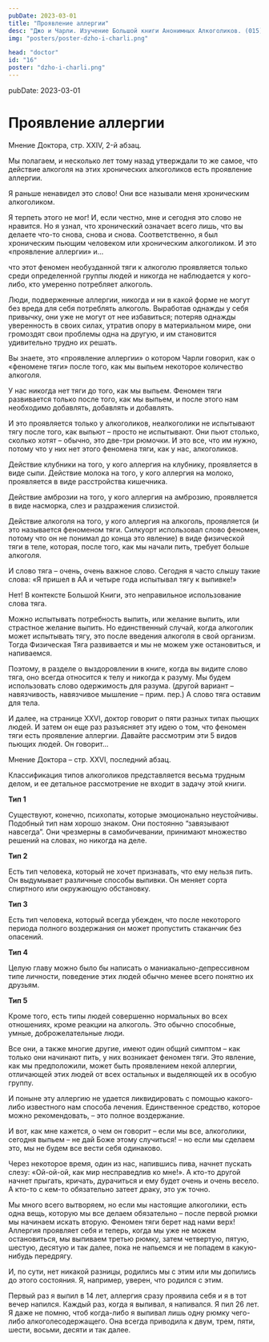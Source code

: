 ```yaml
---
pubDate: 2023-03-01
title: "Проявление аллергии"
desc: "Джо и Чарли. Изучение Большой книги Анонимных Алкоголиков. (015)"
img: "posters/poster-dzho-i-charli.png"

head: "doctor"
id: "16"
poster: "dzho-i-charli.png"
---
```


pubDate: 2023-03-01

# Проявление аллергии

Мнение Доктора, стр. XXIV, 2-й абзац.

Мы полагаем, и несколько лет тому назад утверждали то же самое, что действие алкоголя на этих хронических алкоголиков есть проявление аллергии.

Я раньше ненавидел это слово! Они все называли меня хроническим алкоголиком.

Я терпеть этого не мог! И, если честно, мне и сегодня это слово не нравится. Но я узнал, что хронический означает всего лишь, что вы делаете что-то снова, снова и снова. Соответственно, я был хроническим пьющим человеком или хроническим алкоголиком. И это «проявление аллергии» и…

что этот феномен необузданной тяги к алкоголю проявляется только среди определенной группы людей и никогда не наблюдается у кого-либо, кто умеренно потребляет алкоголь.

Люди, подверженные аллергии, никогда и ни в какой форме не могут без вреда для себя потреблять алкоголь. Выработав однажды у себя привычку, они уже не могут от нее избавиться; потеряв однажды уверенность в своих силах, утратив опору в материальном мире, они громоздят свои проблемы одна на другую, и им становится удивительно трудно их решать.

Вы знаете, это «проявление аллергии» о котором Чарли говорил, как о «феномене тяги» после того, как мы выпьем некоторое количество алкоголя.

У нас никогда нет тяги до того, как мы выпьем. Феномен тяги развивается только после того, как мы выпьем, и после этого нам необходимо добавлять, добавлять и добавлять.

И это проявляется только у алкоголиков, неалкоголики не испытывают тягу после того, как выпьют – просто не испытывают. Они пьют столько, сколько хотят – обычно, это две-три рюмочки. И это все, что им нужно, потому что у них нет этого феномена тяги, как у нас, алкоголиков.

Действие клубники на того, у кого аллергия на клубнику, проявляется в виде сыпи. Действие молока на того, у кого аллергия на молоко, проявляется в виде расстройства кишечника.

Действие амброзии на того, у кого аллергия на амброзию, проявляется в виде насморка, слез и раздражения слизистой.

Действие алкоголя на того, у кого аллергия на алкоголь, проявляется (и это называется феноменом тяги. Силкуорт использовал слово феномен, потому что он не понимал до конца это явление) в виде физической тяги в теле, которая, после того, как мы начали пить, требует больше алкоголя.

И слово тяга – очень, очень важное слово. Сегодня я часто слышу такие слова: «Я пришел в АА и четыре года испытывал тягу к выпивке!»

Нет! В контексте Большой Книги, это неправильное использование слова тяга.

Можно испытывать потребность выпить, или желание выпить, или страстное желание выпить. Но единственный случай, когда алкоголик может испытывать тягу, это после введения алкоголя в свой организм. Тогда Физическая Тяга развивается и мы не можем уже остановиться, и напиваемся.

Поэтому, в разделе о выздоровлении в книге, когда вы видите слово тяга, оно всегда относится к телу и никогда к разуму. Мы будем использовать слово одержимость для разума. (другой вариант – навязчивость, навязчивое мышление – прим. пер.) А слово тяга оставим для тела.

И далее, на странице XXVI, доктор говорит о пяти разных типах пьющих людей. И затем он еще раз разъясняет эту идею о том, что феномен тяги есть проявление аллергии. Давайте рассмотрим эти 5 видов пьющих людей. Он говорит…

Мнение Доктора – стр. XXVI, последний абзац.

Классификация типов алкоголиков представляется весьма трудным делом, и ее детальное рассмотрение не входит в задачу этой книги.

**Тип 1**

Существуют, конечно, психопаты, которые эмоционально неустойчивы. Подобный тип нам хорошо знаком. Они постоянно “завязывают навсегда”. Они чрезмерны в самобичевании, принимают множество решений на словах, но никогда на деле.

**Тип 2**

Есть тип человека, который не хочет признавать, что ему нельзя пить. Он выдумывает различные способы выпивки. Он меняет сорта спиртного или окружающую обстановку.

**Тип 3**

Есть тип человека, который всегда убежден, что после некоторого периода полного воздержания он может пропустить стаканчик без опасений.

**Тип 4**

Целую главу можно было бы написать о маниакально-депрессивном типе личности, поведение этих людей обычно менее всего понятно их друзьям.

**Тип 5**

Кроме того, есть типы людей совершенно нормальных во всех отношениях, кроме реакции на алкоголь. Это обычно способные, умные, доброжелательные люди.

Все они, а также многие другие, имеют один общий симптом – как только они начинают пить, у них возникает феномен тяги. Это явление, как мы предположили, может быть проявлением некой аллергии, отличающей этих людей от всех остальных и выделяющей их в особую группу.

И поныне эту аллергию не удается ликвидировать с помощью какого-либо известного нам способа лечения. Единственное средство, которое можно рекомендовать, – это полное воздержание.

И вот, как мне кажется, о чем он говорит – если мы все, алкоголики, сегодня выпьем – не дай Боже этому случиться! – но если мы сделаем это, мы не будем все вести себя одинаково.

Через некоторое время, один из нас, напившись пива, начнет пускать слезу: «Ой-ой-ой, как мир несправедлив ко мне!». А кто-то другой начнет прыгать, кричать, дурачиться и ему будет очень и очень весело. А кто-то с кем-то обязательно затеет драку, это уж точно.

Мы много всего вытворяем, но если мы настоящие алкоголики, есть одна вещь, которую мы все делаем обязательно – после первой рюмки мы начинаем искать вторую. Феномен тяги берет над нами верх! Аллергия проявляет себя и теперь, когда мы уже не можем остановиться, мы выпиваем третью рюмку, затем четвертую, пятую, шестую, десятую и так далее, пока не напьемся и не попадем в какую-нибудь передрягу.

И, по сути, нет никакой разницы, родились мы с этим или мы допились до этого состояния. Я, например, уверен, что родился с этим.

Первый раз я выпил в 14 лет, аллергия сразу проявила себя и я в тот вечер напился. Каждый раз, когда я выпивал, я напивался. Я пил 26 лет. Я даже не помню, чтоб когда-либо я выпивал лишь одну рюмку чего-либо алкоголесодержащего. Она всегда приводила к двум, трем, пяти, шести, восьми, десяти и так далее.
